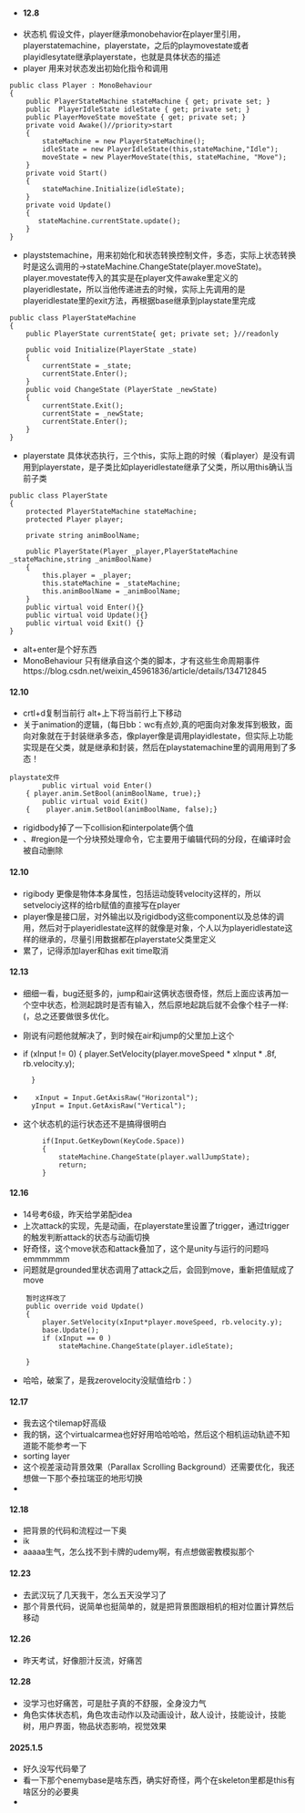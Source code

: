 + #### 12.8
+ 状态机 假设文件，player继承monobehavior在player里引用，playerstatemachine，playerstate，之后的playmovestate或者playidlesytate继承playerstate，也就是具体状态的描述   
+ player 用来对状态发出初始化指令和调用
```
public class Player : MonoBehaviour
{
    public PlayerStateMachine stateMachine { get; private set; }
    public  PlayerIdleState idleState { get; private set; }
    public PlayerMoveState moveState { get; private set; }
    private void Awake()//priority>start
    {
        stateMachine = new PlayerStateMachine();
        idleState = new PlayerIdleState(this,stateMachine,"Idle");
        moveState = new PlayerMoveState(this, stateMachine, "Move");
    }
    private void Start()
    {
        stateMachine.Initialize(idleState);
    }
    private void Update()
    {
       stateMachine.currentState.update();
    }
}
```
+ playststemachine，用来初始化和状态转换控制文件，多态，实际上状态转换时是这么调用的->stateMachine.ChangeState(player.moveState)。player.movestate传入的其实是在player文件awake里定义的playeridlestate，所以当他传递进去的时候，实际上先调用的是playeridlestate里的exit方法，再根据base继承到playstate里完成
```
public class PlayerStateMachine 
{
    public PlayerState currentState{ get; private set; }//readonly
    
    public void Initialize(PlayerState _state)
    {
        currentState = _state;
        currentState.Enter();
    }
    public void ChangeState (PlayerState _newState)
    {
        currentState.Exit();
        currentState = _newState;
        currentState.Enter();
    }
}
```
+ playerstate 具体状态执行，三个this，实际上跑的时候（看player）是没有调用到playerstate，是子类比如playeridlestate继承了父类，所以用this确认当前子类
```
public class PlayerState
{
    protected PlayerStateMachine stateMachine;
    protected Player player;

    private string animBoolName;

    public PlayerState(Player _player,PlayerStateMachine _stateMachine,string _animBoolName)
    {
        this.player = _player;
        this.stateMachine = _stateMachine;
        this.animBoolName = _animBoolName;
    }
    public virtual void Enter(){}
    public virtual void Update(){}
    public virtual void Exit() {}
}
```
+ alt+enter是个好东西
+ MonoBehaviour 只有继承自这个类的脚本，才有这些生命周期事件https://blog.csdn.net/weixin_45961836/article/details/134712845


#### 12.10
+  crtl+d复制当前行 alt+上下将当前行上下移动
+ 关于animation的逻辑，(每日bb：wc有点妙,真的吧面向对象发挥到极致，面向对象就在于封装继承多态，像player像是调用playidlestate，但实际上功能实现是在父类，就是继承和封装，然后在playstatemachine里的调用用到了多态！
```看9号那个player的awake和playerstate的awake，在player里对new的两个对象进行了赋值，然后在里用子类向上继承方法，playerstate只起到一个当前类的继承作用，很面向对象，单看代码不觉得，真的写起逻辑就是每个干每个的事儿
playstate文件
	    public virtual void Enter() 
    { player.anim.SetBool(animBoolName, true);}
        public virtual void Exit() 
    {    player.anim.SetBool(animBoolName, false);}
```
+ rigidbody掉了一下collision和interpolate俩个值
+ 、#region是一个分块预处理命令，它主要用于编辑代码的分段，在编译时会被自动删除

#### 12.10
+ rigibody 更像是物体本身属性，包括运动旋转velocity这样的，所以setvelociy这样的给rb赋值的直接写在player
+ player像是接口层，对外输出以及rigidbody这些component以及总体的调用，然后对于playeridlestate这样的就像是对象，个人以为playeridlestate这样的继承的，尽量引用数据都在playerstate父类里定义
+ 累了，记得添加layer和has exit time取消

#### 12.13
+ 细细一看，bug还挺多的，jump和air这俩状态很奇怪，然后上面应该再加一个空中状态，检测起跳时是否有输入，然后原地起跳后就不会像个柱子一样:(，总之还要做很多优化。
+ 刚说有问题他就解决了，到时候在air和jump的父里加上这个
+ if (xInput != 0)
        {
            player.SetVelocity(player.moveSpeed * xInput * .8f, rb.velocity.y);

        }
+        xInput = Input.GetAxisRaw("Horizontal");
        yInput = Input.GetAxisRaw("Vertical");

+ 这个状态机的运行状态还不是搞得很明白
```滑墙切跳墙不加return会被下面的if语句打断，怎么个事儿
        if(Input.GetKeyDown(KeyCode.Space))
        {
            stateMachine.ChangeState(player.wallJumpState);
            return;
        }
```

#### 12.16
+ 14号考6级，昨天给学弟配idea
+ 上次attack的实现，先是动画，在playerstate里设置了trigger，通过trigger的触发判断attack的状态与动画切换
+ 好奇怪，这个move状态和attack叠加了，这个是unity与运行的问题吗emmmmmm
+ 问题就是grounded里状态调用了attack之后，会回到move，重新把值赋成了move
```move里的顺序先修改一下，要不然base出来之后会把velocity改掉，巨tm奇怪捏吗，可能是attack攻击条件退出切换的问题吗？？？？？
    暂时这样改了
    public override void Update()
    {        
        player.SetVelocity(xInput*player.moveSpeed, rb.velocity.y);
        base.Update();
        if (xInput == 0 )
            stateMachine.ChangeState(player.idleState);
        
    }
```
+ 哈哈，破案了，是我zerovelocity没赋值给rb：）


#### 12.17
+ 我去这个tilemap好高级
+ 我的锅，这个virtualcarmea也好好用哈哈哈哈，然后这个相机运动轨迹不知道能不能参考一下
+ sorting layer
+ 这个视差滚动背景效果（Parallax Scrolling Background）还需要优化，我还想做一下那个泰拉瑞亚的地形切换
+ 

#### 12.18
+ 把背景的代码和流程过一下奥
+ ik
+ aaaaa生气，怎么找不到卡牌的udemy啊，有点想做密教模拟那个

#### 12.23
+ 去武汉玩了几天我干，怎么五天没学习了
+ 那个背景代码，说简单也挺简单的，就是把背景图跟相机的相对位置计算然后移动

#### 12.26
+ 昨天考试，好像胆汁反流，好痛苦
#### 12.28
+ 没学习也好痛苦，可是肚子真的不舒服，全身没力气
+ 角色实体状态机，角色攻击动作以及动画设计，敌人设计，技能设计，技能树，用户界面，物品状态影响，视觉效果

#### 2025.1.5
+ 好久没写代码晕了
+ 看一下那个enemybase是啥东西，确实好奇怪，两个在skeleton里都是this有啥区分的必要奥
+ 